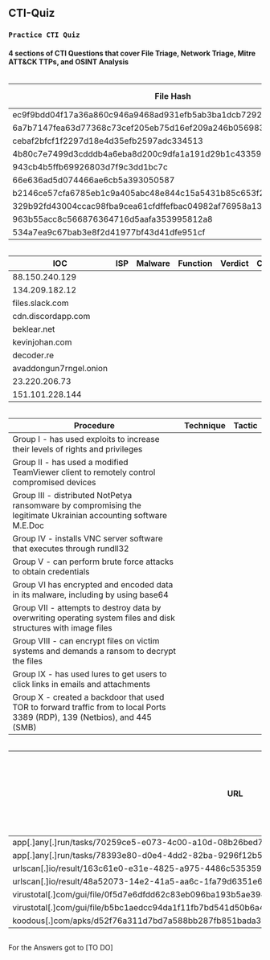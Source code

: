 ## CTI-Quiz

### `Practice CTI Quiz`

#### 4 sections of CTI Questions that cover File Triage, Network Triage, Mitre ATT&CK TTPs, and OSINT Analysis
```
```
| File Hash | File Contents | Function | Verdict | Comment |
| --- | --- | --- | --- |  --- |
| ec9f9bdd04f17a36a860c946a9468ad931efb5ab3ba1dcb7292f965043c445aa | | | | | 
| 6a7b7147fea63d77368c73cef205eb75d16ef209a246b05698358a28fd16e502 | | | | | 
| cebaf2bfcf1f2297d18e4d35efb2597adc334513 | | | | | 
| 4b80c7e7499d3cdddb4a6eba8d200c9dfa1a191d29b1c4335932c676157767d1 | | | | | 
| 943cb4b5ffb69926803d7f9c3dd1bc7c | | | | | 
| 66e636ad5d074466ae6cb5a393050587 | | | | | 
| b2146ce57cfa6785eb1c9a405abc48e844c15a5431b85c653f2bda57e03f7449 | | | | | 
| 329b92fd43004ccac98fba9cea61cfdffefbac04982af76958a13b85780c3301 | | | | | 
| 963b55acc8c566876364716d5aafa353995812a8 | | | | | 
|  534a7ea9c67bab3e8f2d41977bf43d41dfe951cf | | | | | 
```
```
| IOC | ISP | Malware | Function | Verdict | Comment |
| --- | --- | --- | --- |  --- | --- |
| 88.150.240.129 | | | | | 
| 134.209.182.12 | | | | | 
| files.slack.com | | | | | 
| cdn.discordapp.com | | | | | 
| beklear.net | | | | | 
| kevinjohan.com | | | | | 
| decoder.re | | | | | 
| avaddongun7rngel.onion | | | | | 
| 23.220.206.73 | | | | | 
| 151.101.228.144  | | | | |
```
```
| Procedure | Technique | Tactic |
| --- | --- | --- |
| Group I - has used exploits to increase their levels of rights and privileges | |
| Group II - has used a modified TeamViewer client to remotely control compromised devices | |
| Group III - distributed NotPetya ransomware by compromising the legitimate Ukrainian accounting software M.E.Doc | |
| Group IV - installs VNC server software that executes through rundll32 | |
| Group V - can perform brute force attacks to obtain credentials | |
| Group VI has encrypted and encoded data in its malware, including by using base64 | |
| Group VII - attempts to destroy data by overwriting operating system files and disk structures with image files | |
| Group VIII - can encrypt files on victim systems and demands a ransom to decrypt the files | |
| Group IX - has used lures to get users to click links in emails and attachments | |
| Group X - created a backdoor that used TOR to forward traffic from to local Ports 3389 (RDP), 139 (Netbios), and 445 (SMB) | |
```
```
| URL| Usint OSINT, describe what is happening in the given scenario |
| --- | --- |
| app[.]any[.]run/tasks/70259ce5-e073-4c00-a10d-08b26bed770d/ | |
| app[.]any[.]run/tasks/78393e80-d0e4-4dd2-82ba-9296f12b544a/ | |
| urlscan[.]io/result/163c61e0-e31e-4825-a975-4486c535359d/ | |
| urlscan[.]io/result/48a52073-14e2-41a5-aa6c-1fa79d6351e6/ | |
| virustotal[.]com/gui/file/0f5d7e6dfdd62c83eb096ba193b5ae394001bac036745495674156ead6557589/details | |
| virustotal[.]com/gui/file/b5bc1aedcc94da1f11fb7bd541d50b6a4aa37147d86f02998b205f2b60240013/detection | |
| koodous[.]com/apks/d52f76a311d7bd7a588bb287fb851bada34e7063ac5c83b9bc348251f02878a5 | |
```
```
For the Answers got to [TO DO]
